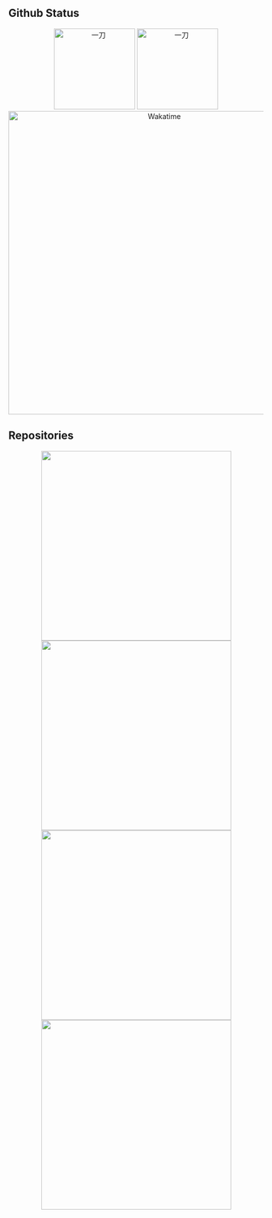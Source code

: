 ## Github Status
<div align="center">
    <img src="https://github-readme-stats.vercel.app/api/top-langs/?username=laosanyuan&count_private=true&show_icons=true&layout=compact" alt="一刀" height="160px" />
    <img src="https://github-readme-stats.vercel.app/api?username=laosanyuan&show_icons=true" alt="一刀"  height="160px" />
</div>

<div align="center">
    <img src="https://wakatime.com/share/@018b6ec1-d460-4537-b4e9-6bb36b3bdb2c/a0048298-4ac8-4192-82d8-d6ea18a7ef1d.svg" width="600" alt="Wakatime"/>
</div>

## Repositories
<div align="center">
    <a href="https://github.com/laosanyuan/HuoHuan">
	<img width="375" src="https://github-readme-stats.vercel.app/api/pin/?username=laosanyuan&repo=HuoHuan&theme=buefy"/>
    </a>
    <a href="https://github.com/laosanyuan/DaoLang">
        <img width="375" src="https://github-readme-stats.vercel.app/api/pin/?username=laosanyuan&repo=DaoLang&theme=buefy"/>
    </a>
</div>


<div align="center">
    <a href="https://github.com/laosanyuan/HamibotRemoteControl">
	<img width="375" src="https://github-readme-stats.vercel.app/api/pin/?username=laosanyuan&repo=HamibotRemoteControl&theme=buefy"/>
    </a>
    <a href="https://github.com/laosanyuan/HamibotTrigger">
        <img width="375" src="https://github-readme-stats.vercel.app/api/pin/?username=laosanyuan&repo=HamibotTrigger&theme=buefy"/>
    </a>
	<!--<img width="375"/>-->
</div>
